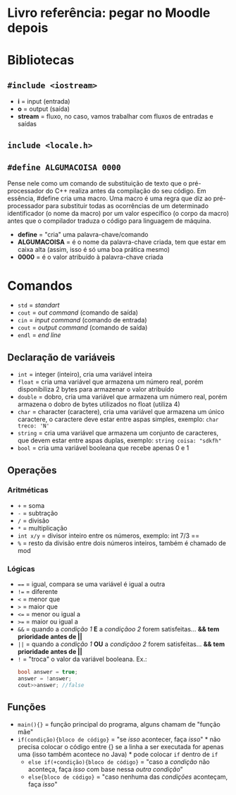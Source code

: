 # Livro referência: pegar no Moodle depois
# Bibliotecas
## `#include <iostream>`
* **i** = input (entrada)
* **o** = output (saída)
* **stream** = fluxo, no caso, vamos trabalhar com fluxos de entradas e saídas

## `include <locale.h>`

## `#define ALGUMACOISA 0000`
Pense nele como um comando de substituição de texto que o pré-processador do C++ realiza antes da compilação do seu código. Em essência, #define cria uma macro. Uma macro é uma regra que diz ao pré-processador para substituir todas as ocorrências de um determinado identificador (o nome da macro) por um valor específico (o corpo da macro) antes que o compilador traduza o código para linguagem de máquina.
* **define** = "cria" uma palavra-chave/comando
* **ALGUMACOISA** = é o nome da palavra-chave criada, tem que estar em caixa alta (assim, isso é só uma boa prática mesmo)
* **0000** = é o valor atribuído à palavra-chave criada

# Comandos
* `std` = *standart*
* `cout` = *out command* (comando de saída)
* `cin` = *input command* (comando de entrada)
* `cout` = *output command* (comando de saída)
* `endl` = *end line*

## Declaração de variáveis
* `int` = integer (inteiro), cria uma variável inteira
* `float` = cria uma variável que armazena um número real, porém disponibiliza 2 bytes para armazenar o valor atribuído
* `double` = dobro, cria uma variável que armazena um número real, porém armazena o dobro de bytes utilizados no float (utiliza 4)
* `char` = character (caractere), cria uma variável que armazena um único caractere, o caractere deve estar entre aspas simples, exemplo: `char treco: 'N'`
* `string` = cria uma variável que armazena um conjunto de caracteres, que devem estar entre aspas duplas, exemplo: `string coisa: "sdkfh"`
* `bool` = cria uma variável booleana que recebe apenas 0 e 1

## Operações 
### Aritméticas
* `+` = soma
* `-` = subtração
* `/` = divisão
* `*` = multiplicação
* `int x/y` =  divisor inteiro entre os números, exemplo: int 7/3 ==
* `%` = resto da divisão entre dois números inteiros, também é chamado de mod

### Lógicas
* `==` = igual, compara se uma variável é igual a outra 
* `!=` = diferente
* `<` = menor que
* `>` = maior que
* `<=` = menor ou igual a
* `>=` = maior ou igual a
* `&&` = quando a *condição 1* **E** a *condiçãoo 2* forem satisfeitas... **&& tem prioridade antes de ||**
* `||` = quando a *condição 1* **OU** a *condiçãoo 2* forem satisfeitas... **&& tem prioridade antes de ||**
* `!` = "troca" o valor da variável booleana. Ex.: 
    ```c++
    bool answer = true;
    answer = !answer;
    cout>>answer; //false
    ```

## Funções
* `main(){}` = função principal do programa, alguns chamam de "função mãe"
* `if(condição){bloco de código}` = "se *isso* acontecer, faça *isso*"
        * não precisa colocar o código entre {} se a linha a ser executada for apenas uma (isso também acontece no Java)
        * pode colocar `if` dentro de `if`
    * `else if(+condição){bloco de código}` = "caso a *condição* não aconteça, faça *isso* com base nessa *outra condição*"
    * `else{bloco de código}` = "caso nenhuma das *condições* aconteçam, faça *isso*"